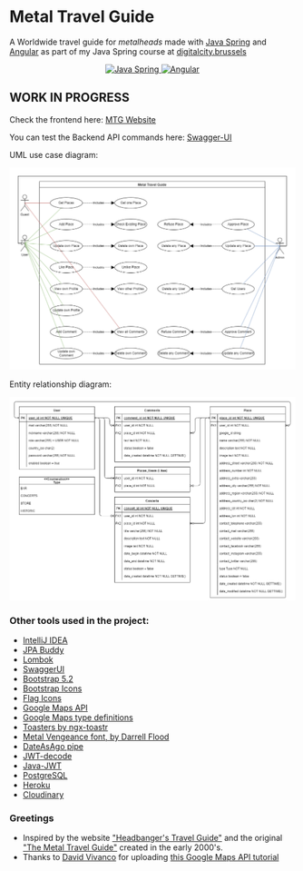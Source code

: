 # Metal Travel Guide
A Worldwide travel guide for *metalheads* made with [Java Spring](https://spring.io/) and [Angular](https://angular.io/) as part of my Java Spring course at [digitalcity.brussels](https://digitalcity.brussels/)

<p align="center">
  <a href="https://spring.io/" target="_blank">
    <img src="https://upload.wikimedia.org/wikipedia/commons/thumb/4/44/Spring_Framework_Logo_2018.svg/2560px-Spring_Framework_Logo_2018.svg.png" alt="Java Spring" height="100" />
  </a>
  <a href="https://angular.io/" target="_blank">
    <img src="https://upload.wikimedia.org/wikipedia/commons/thumb/c/ca/AngularJS_logo.svg/640px-AngularJS_logo.svg.png" alt="Angular" height="100" />
  </a>
</p>

## WORK IN PROGRESS

Check the frontend here: [MTG Website](https://luisromeroaraya.github.io/metaltravelguide/)

You can test the Backend API commands here: [Swagger-UI](https://metaltravelguide.herokuapp.com/swagger-ui/index.html)

UML use case diagram:

![UML use case diagram](backend/uml_use_case_diagram.png)

Entity relationship diagram:

![ERD diagram](backend/erd_diagram.png)

### Other tools used in the project:
- [IntelliJ IDEA](https://www.jetbrains.com/idea/)
- [JPA Buddy](https://www.jpa-buddy.com/)
- [Lombok](https://projectlombok.org/)
- [SwaggerUI](https://swagger.io/tools/swagger-ui/)
- [Bootstrap 5.2](https://getbootstrap.com/)
- [Bootstrap Icons](https://icons.getbootstrap.com/)
- [Flag Icons](https://www.npmjs.com/package/flag-icons)
- [Google Maps API](https://developers.google.com/maps/documentation/javascript/overview)
- [Google Maps type definitions](https://www.npmjs.com/package/@types/google.maps)
- [Toasters by ngx-toastr](https://www.npmjs.com/package/ngx-toastr)
- [Metal Vengeance font, by Darrell Flood](https://www.dafont.com/metal-vengeance.font)
- [DateAsAgo pipe](https://techincent.com/angular-date-as-ago-minutes-hours-days-months-years-ago-pipe/)
- [JWT-decode](https://www.npmjs.com/package/jwt-decode)
- [Java-JWT](https://github.com/auth0/java-jwt)
- [PostgreSQL](https://www.postgresql.org/)
- [Heroku](https://www.heroku.com)
- [Cloudinary](https://cloudinary.com/)



### Greetings
- Inspired by the website ["Headbanger's Travel Guide"](https://headbangerstravelguide.com/) and the original ["The Metal Travel Guide"](https://web.archive.org/web/20040626111046/http://www.metaltravelguide.com/) created in the early 2000's.
- Thanks to [David Vivanco](https://github.com/3djdavid2) for uploading [this Google Maps API tutorial](https://www.youtube.com/watch?v=CB1afRE9hdE)
